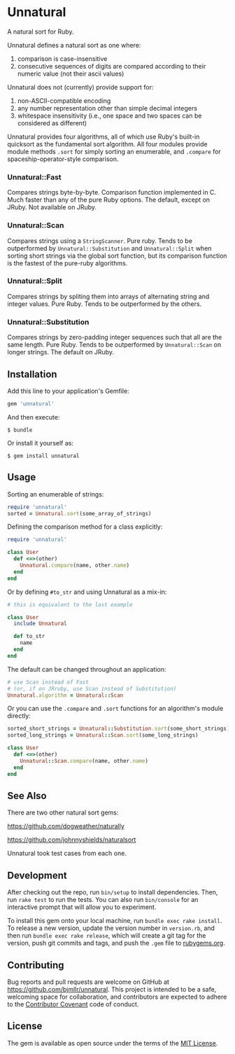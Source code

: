 # Unnatural

A natural sort for Ruby.

Unnatural defines a natural sort as one where:

1. comparison is case-insensitive
2. consecutive sequences of digits are compared according to their numeric value (not their ascii values)

Unnatural does not (currently) provide support for:

1. non-ASCII-compatible encoding
2. any number representation other than simple decimal integers
3. whitespace insensitivity (i.e., one space and two spaces can be considered as different)

Unnatural provides four algorithms, all of which use Ruby's built-in quicksort as the fundamental sort algorithm. All four modules provide module methods `.sort` for simply sorting an enumerable, and `.compare` for spaceship-operator-style comparison.

### Unnatural::Fast

Compares strings byte-by-byte. Comparison function implemented in C. Much faster than any of the pure Ruby options. The default, except on JRuby. Not available on JRuby.

### Unnatural::Scan

Compares strings using a `StringScanner`. Pure ruby. Tends to be outperformed by `Unnatural::Substitution` and `Unnatural::Split` when sorting short strings via the global sort function, but its comparison function is the fastest of the pure-ruby algorithms.

### Unnatural::Split

Compares strings by spliting them into arrays of alternating string and integer values. Pure Ruby. Tends to be outperformed by the others.

### Unnatural::Substitution

Compares strings by zero-padding integer sequences such that all are the same length. Pure Ruby. Tends to be outperformed by `Unnatural::Scan` on longer strings. The default on JRuby.

## Installation

Add this line to your application's Gemfile:

```ruby
gem 'unnatural'
```

And then execute:

    $ bundle

Or install it yourself as:

    $ gem install unnatural

## Usage

Sorting an enumerable of strings:

```ruby
require 'unnatural'
sorted = Unnatural.sort(some_array_of_strings)
```

Defining the comparison method for a class explicitly:

```ruby
require 'unnatural'

class User
  def <=>(other)
    Unnatural.compare(name, other.name)
  end
end
```

Or by defining `#to_str` and using Unnatural as a mix-in:

```ruby
# this is equivalent to the last example

class User
  include Unnatural

  def to_str
    name
  end
end
```

The default can be changed throughout an application:

```ruby
# use Scan instead of Fast
# (or, if on JRruby, use Scan instead of Substitution)
Unnatural.algorithm = Unnatural::Scan
```

Or you can use the `.compare` and `.sort` functions for an algorithm's module directly:

```ruby
sorted_short_strings = Unnatural::Substitution.sort(some_short_strings)
sorted_long_strings = Unnatural::Scan.sort(some_long_strings)

class User
  def <=>(other)
    Unnatural::Scan.compare(name, other.name)
  end
end
```

## See Also

There are two other natural sort gems:

https://github.com/dogweather/naturally

https://github.com/johnnyshields/naturalsort

Unnatural took test cases from each one.


## Development

After checking out the repo, run `bin/setup` to install dependencies. Then, run `rake test` to run the tests. You can also run `bin/console` for an interactive prompt that will allow you to experiment.

To install this gem onto your local machine, run `bundle exec rake install`. To release a new version, update the version number in `version.rb`, and then run `bundle exec rake release`, which will create a git tag for the version, push git commits and tags, and push the `.gem` file to [rubygems.org](https://rubygems.org).

## Contributing

Bug reports and pull requests are welcome on GitHub at https://github.com/bjmllr/unnatural. This project is intended to be a safe, welcoming space for collaboration, and contributors are expected to adhere to the [Contributor Covenant](http://contributor-covenant.org) code of conduct.


## License

The gem is available as open source under the terms of the [MIT License](http://opensource.org/licenses/MIT).

